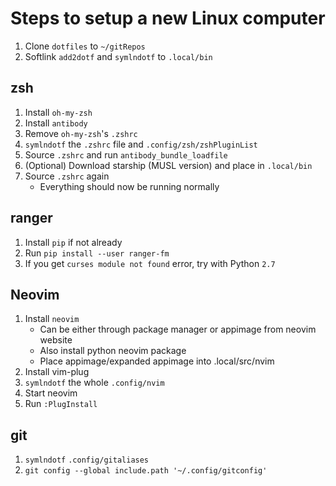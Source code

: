 # Steps to setup a new Linux computer

1. Clone `dotfiles` to `~/gitRepos`
2. Softlink `add2dotf` and `symlndotf` to `.local/bin`

## zsh

1. Install `oh-my-zsh`
2. Install `antibody`
3. Remove `oh-my-zsh`'s `.zshrc` 
5. `symlndotf` the `.zshrc` file and `.config/zsh/zshPluginList`
6. Source `.zshrc` and run `antibody_bundle_loadfile`
7. (Optional) Download starship (MUSL version) and place in `.local/bin`
8. Source `.zshrc` again
   - Everything should now be running normally

## ranger

1. Install `pip` if not already
2. Run `pip install --user ranger-fm`
3. If you get `curses module not found` error, try with Python `2.7`

## Neovim

1. Install `neovim`
   - Can be either through package manager or appimage from neovim website
   - Also install python neovim package
   - Place appimage/expanded appimage into .local/src/nvim 
3. Install vim-plug
4. `symlndotf` the whole `.config/nvim`
5. Start neovim
6. Run `:PlugInstall`

## git

1. `symlndotf` `.config/gitaliases`
2. `git config --global include.path '~/.config/gitconfig'`
